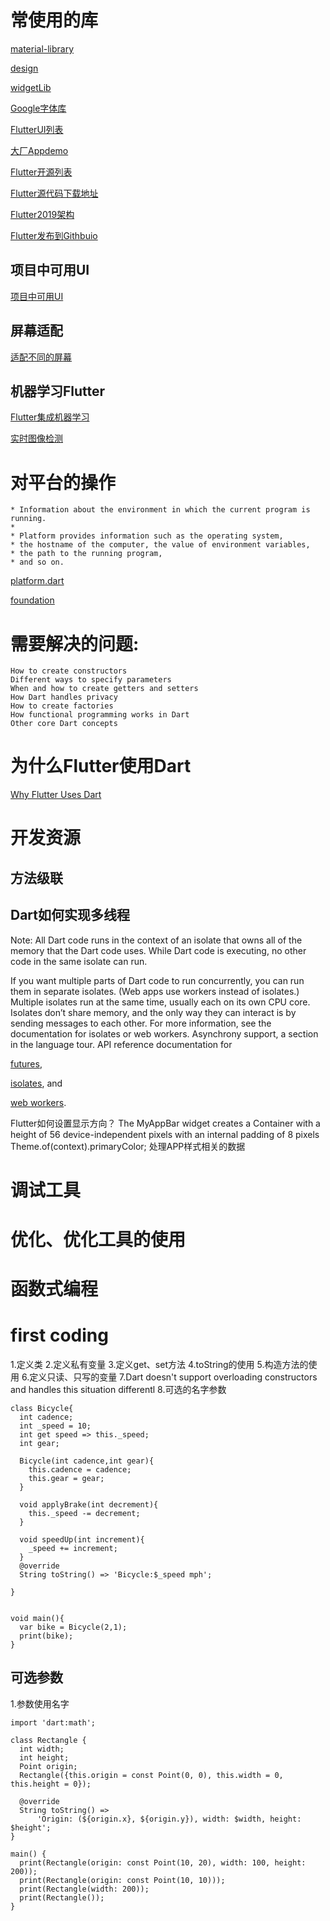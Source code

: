 # 常使用的库

[material-library](https://api.flutter.dev/flutter/material/material-library.html)

[design](https://material.io/design/)

[widgetLib](https://api.flutter.dev/flutter/widgets/widgets-library.html)

[Google字体库](https://fonts.google.com/)

[FlutterUI列表](https://itsallwidgets.com/)

[大厂Appdemo](https://flutter.dev/showcase)

[Flutter开源列表](https://flutterevents.com/)

[Flutter源代码下载地址](https://flutterx.com/)

[Flutter2019架构](https://flutterx.com/)

[Flutter发布到Githbuio](https://www.youtube.com/watch?v=TJDSQBm51cI&feature=youtu.be)

## 项目中可用UI

[项目中可用UI](https://marcinszalek.pl/flutter/bmi-calculator-gender/)

## 屏幕适配

[适配不同的屏幕](https://www.youtube.com/watch?v=TJDSQBm51cI&feature=youtu.be)

## 机器学习Flutter

[Flutter集成机器学习](https://medium.com/@rishab_28475/running-automl-models-with-flutter-automl-vision-edge-38038139cb14)

[实时图像检测](https://blog.usejournal.com/real-time-object-detection-in-flutter-b31c7ff9ef96)

# 对平台的操作

    * Information about the environment in which the current program is running.
    *
    * Platform provides information such as the operating system,
    * the hostname of the computer, the value of environment variables,
    * the path to the running program,
    * and so on.

[platform.dart](/Users/cuco/flutter/bin/cache/pkg/sky_engine/lib/io/platform.dart)

[foundation](/Users/cuco/flutter/packages/flutter/lib/src/foundation/platform.dart)

# 需要解决的问题:

    How to create constructors
    Different ways to specify parameters
    When and how to create getters and setters
    How Dart handles privacy
    How to create factories
    How functional programming works in Dart
    Other core Dart concepts

# 为什么Flutter使用Dart
[Why Flutter Uses Dart](https://hackernoon.com/why-flutter-uses-dart-dd635a054ebf)


# 开发资源

## 方法级联

## Dart如何实现多线程

Note: All Dart code runs in the context of an isolate that owns all of the memory that the Dart code uses. While Dart code is executing, no other code in the same isolate can run.


If you want multiple parts of Dart code to run concurrently, you can run them in separate isolates. (Web apps use workers instead of isolates.) Multiple isolates run at the same time, usually each on its own CPU core. Isolates don’t share memory, and the only way they can interact is by sending messages to each other. For more information, see the documentation for isolates or web workers.
Asynchrony support, a section in the language tour.
API reference documentation for

[futures](https://api.dart.dev/stable/2.4.0/dart-async/Future-class.html),

[isolates](https://api.dart.dev/stable/2.4.0/dart-isolate/dart-isolate-library.html), and

[web workers](https://api.dart.dev/stable/2.4.0/dart-html/Worker-class.html).

Flutter如何设置显示方向？
The MyAppBar widget creates a Container with a height of 56 device-independent pixels with an internal padding of 8 pixels
Theme.of(context).primaryColor; 处理APP样式相关的数据

# 调试工具

# 优化、优化工具的使用
# 函数式编程

# first coding
1.定义类
2.定义私有变量
3.定义get、set方法
4.toString的使用
5.构造方法的使用
6.定义只读、只写的变量
7.Dart doesn't support overloading constructors and handles this situation differentl
8.可选的名字参数

    class Bicycle{
      int cadence;
      int _speed = 10;
      int get speed => this._speed;
      int gear;

      Bicycle(int cadence,int gear){
        this.cadence = cadence;
        this.gear = gear;
      }

      void applyBrake(int decrement){
        this._speed -= decrement;
      }

      void speedUp(int increment){
        _speed += increment;
      }
      @override
      String toString() => 'Bicycle:$_speed mph';

    }


    void main(){
      var bike = Bicycle(2,1);
      print(bike);
    }


## 可选参数
1.参数使用名字


    import 'dart:math';

    class Rectangle {
      int width;
      int height;
      Point origin;
      Rectangle({this.origin = const Point(0, 0), this.width = 0, this.height = 0});

      @override
      String toString() =>
          'Origin: (${origin.x}, ${origin.y}), width: $width, height: $height';
    }

    main() {
      print(Rectangle(origin: const Point(10, 20), width: 100, height: 200));
      print(Rectangle(origin: const Point(10, 10)));
      print(Rectangle(width: 200));
      print(Rectangle());
    }
